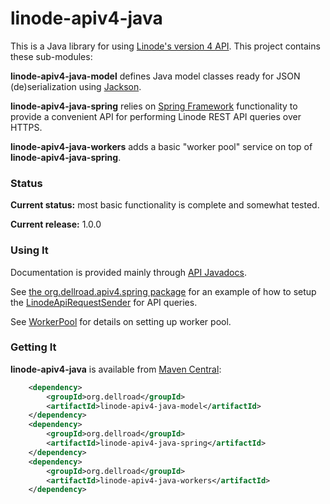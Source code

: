 # linode-apiv4-java

This is a Java library for using [Linode's version 4 API](https://developers.linode.com/v4/introduction). This project contains these sub-modules:

**linode-apiv4-java-model** defines Java model classes ready for JSON (de)serialization using [Jackson](https://github.com/FasterXML/jackson).

**linode-apiv4-java-spring** relies on [Spring Framework](https://spring.io/) functionality to provide a convenient API for performing Linode REST API queries over HTTPS.

**linode-apiv4-java-workers** adds a basic "worker pool" service on top of **linode-apiv4-java-spring**.

### Status

**Current status:** most basic functionality is complete and somewhat tested.

**Current release:** 1.0.0

### Using It

Documentation is provided mainly through [API Javadocs](http://archiecobbs.github.io/linode-apiv4-java/site/apidocs/index.html).

See [the org.dellroad.apiv4.spring package](https://archiecobbs.github.io/linode-apiv4-java/site/apidocs/index.html?org/dellroad/linode/apiv4/spring/package-summary.html) for an example of how to setup the [LinodeApiRequestSender](https://archiecobbs.github.io/linode-apiv4-java/site/apidocs/index.html?org/dellroad/linode/apiv4/spring/LinodeApiRequestSender.html) for API queries.

See [WorkerPool](https://archiecobbs.github.io/linode-apiv4-java/site/apidocs/index.html?org/dellroad/linode/apiv4/workers/WorkerPool.html) for details on setting up worker pool.

### Getting It

**linode-apiv4-java** is available from [Maven Central](http://search.maven.org/#search|ga|1|a%3Alinode-apiv4-java):

```xml
    <dependency>
        <groupId>org.dellroad</groupId>
        <artifactId>linode-apiv4-java-model</artifactId>
    </dependency>
    <dependency>
        <groupId>org.dellroad</groupId>
        <artifactId>linode-apiv4-java-spring</artifactId>
    </dependency>
    <dependency>
        <groupId>org.dellroad</groupId>
        <artifactId>linode-apiv4-java-workers</artifactId>
    </dependency>
```

